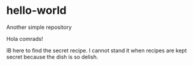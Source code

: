 # hello-world
Another simple repository

Hola comrads!

IB here to find the secret recipe. I cannot stand it when recipes are kept secret because the dish is so delish.

